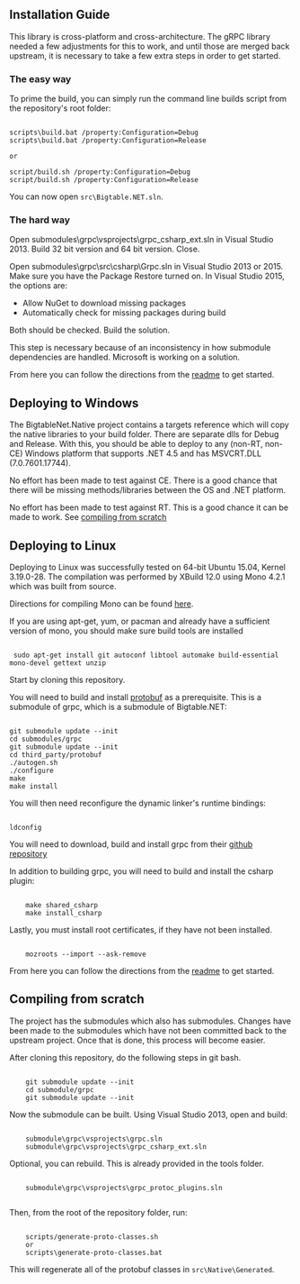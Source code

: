 ## Installation Guide ##
This library is cross-platform and cross-architecture.  The gRPC library needed a few adjustments for this to work, and until those are merged back upstream, it is necessary to take a few extra steps in order to get started.

### The easy way ###

To prime the build, you can simply run the command line builds script from the repository's root folder: 

```

scripts\build.bat /property:Configuration=Debug
scripts\build.bat /property:Configuration=Release

or

script/build.sh /property:Configuration=Debug
script/build.sh /property:Configuration=Release

```

You can now open `src\Bigtable.NET.sln`. 


### The hard way ###
Open submodules\grpc\vsprojects\grpc_csharp_ext.sln in Visual Studio 2013.  Build 32 bit version and 64 bit version.  Close.

Open submodules\grpc\src\csharp\Grpc.sln in Visual Studio 2013 or 2015.  Make sure you have the Package Restore turned on.  In Visual Studio 2015, the options are:

- Allow NuGet to download missing packages
- Automatically check for missing packages during build

Both should be checked.  Build the solution.

This step is necessary because of an inconsistency in how submodule dependencies are handled.  Microsoft is working on a solution.

From here you can follow the directions from the [readme](../README.md#getting-started) to get started.

## Deploying to Windows ##

The BigtableNet.Native project contains a targets reference which will copy the native libraries to your build folder.  There are separate dlls for Debug and Release.  With this, you should be able to deploy to any (non-RT, non-CE) Windows platform that supports .NET 4.5 and has MSVCRT.DLL (7.0.7601.17744).

No effort has been made to test against CE.  There is a good chance that there will be missing methods/libraries between the OS and .NET platform.

No effort has been made to test against RT.  This is a good chance it can be made to work.  See [compiling from scratch](#compiling-from-scratch)


## Deploying to Linux ##

Deploying to Linux was successfully tested on 64-bit Ubuntu 15.04, Kernel 3.19.0-28.  The compilation was performed by XBuild 12.0 using Mono 4.2.1 which was built from source.

Directions for compiling Mono can be found [here](http://www.mono-project.com/docs/compiling-mono/linux/).

If you are using apt-get, yum, or pacman and already have a sufficient version of mono, you should make sure build tools are installed

``` 

 sudo apt-get install git autoconf libtool automake build-essential mono-devel gettext unzip

```
 
Start by cloning this repository.

You will need to build and install [protobuf](https://github.com/google/protobuf.git) as a prerequisite.  This is a submodule of grpc, which is a submodule of Bigtable.NET:

```

git submodule update --init
cd submodules/grpc
git submodule update --init
cd third_party/protobuf
./autogen.sh
./configure
make
make install

```

You will then need reconfigure the dynamic linker's runtime bindings:

```

ldconfig

```

You will need to download, build and install grpc from their [github repository](https://github.com/grpc/grpc.git)


In addition to building grpc, you will need to build and install the csharp plugin:

```

	make shared_csharp
	make install_csharp

```

Lastly, you must install root certificates, if they have not been installed.

```

	mozroots --import --ask-remove

```

From here you can follow the directions from the [readme](../README.md#GettingStarted) to get started.


## Compiling from scratch ##

The project has the submodules which also has submodules.  Changes have been made to the submodules which have not been committed back to the upstream project.  Once that is done, this process will become easier.

After cloning this repository, do the following steps in git bash.

```

	git submodule update --init
	cd submodule/grpc
	git submodule update --init

```

Now the submodule can be built.  Using Visual Studio 2013, open and build:

```

	submodule\grpc\vsprojects\grpc.sln
	submodule\grpc\vsprojects\grpc_csharp_ext.sln

```

Optional, you can rebuild.  This is already provided in the tools folder.

```

	submodule\grpc\vsprojects\grpc_protoc_plugins.sln


```

Then, from the root of the repository folder, run:

```

	scripts/generate-proto-classes.sh
	or
	scripts\generate-proto-classes.bat

```

This will regenerate all of the protobuf classes in ```src\Native\Generated```. 